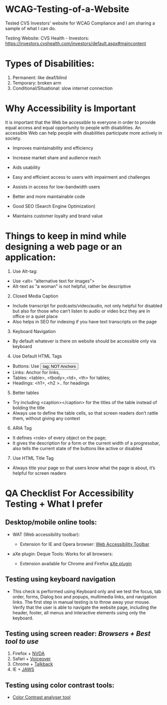 # WCAG-Testing-of-a-Website
Tested CVS Investors' website for WCAG Compliance and I am sharing a sample of what I can do.

Testing Website: CVS Health - Investors: https://investors.cvshealth.com/investors/default.aspx#maincontent

# Types of Disabilities:

1. Permanent: like deaf/blind
2. Temporary: broken arm
3. Conditional/Situational: slow internet connection

 
# Why Accessibility is Important

It is important that the Web be accessible to everyone in order to provide equal access and equal opportunity to people with disabilities. An accessible Web can help people with disabilities participate more actively in society.

* Improves maintainability and efficiency

* Increase market share and audience reach

* Aids usability

* Easy and efficient access to users with impairment and challenges

* Assists in access for low-bandwidth users

* Better and more maintainable code

* Good SEO (Search Engine Optimization)

* Maintains customer loyalty and brand value


# Things to keep in mind while designing a web page or an application:

1. Use Alt-tag:
  - Use <alt= “alternative text for images”>
  - Alt-text as “a woman” is not helpful, rather be descriptive
  
2. Closed Media Caption
  - Include transcript for podcasts/video/audio, not only helpful for disabled but also for those who can’t listen to audio or video bcz they are in office or a quiet place
  - Also helps in SEO for indexing if you have text transcripts on the page
  
3. Keyboard Navigation
  - By default whatever is there on website should be accessible only via keyboard
  
4. Use Default HTML Tags
  - Buttons: Use <button> tag; NOT Anchors 
  - Links: Anchor <a> for links, 
  - Tables: \<table>, \<tbody>,\<td>, \<th> for tables; 
  - Headings: \<h1>, \<h2 >\.. for headings
  
5. Better tables
  - Try including \<caption>\</caption> for the titles of the table instead of bolding the title
  - Always use <scope> to define the table cells, so that screen readers don’t rattle them, without giving any context
 
6. ARIA Tag
  - It defines \<role> of every object on the page; 
  - It gives the description for a form or the current width of a progressbar, also tells the current state of the buttons like active or disabled
  
7. Use HTML Title Tag
  - Always title your page so that users know what the page is about, it’s helpful for screen readers



# QA Checklist For Accessibility Testing + What I prefer

## Desktop/mobile online tools: 
  - WAT (Web accessibility toolbar): 
      - Extension for IE and Opera browser: [Web Accessibility Toolbar](https://developer.paciellogroup.com/resources/wat/)
      
  - aXe plugin: Deque Tools: Works for all browsers: 
      - Extension available for Chrome and Firefox [aXe plugin](https://www.deque.com/axe/)
      
## Testing using keyboard navigation
  - This check is performed using Keyboard only and we test the focus, tab order, forms, Dialog box and popups, multimedia links, and navigation links. The first step in manual testing is to throw away your mouse. Verify that the user is able to navigate the website page, including the header, footer, all menus and interactive elements using only the keyboard.


## Testing using screen reader: *Browsers + Best tool to use*
  1. Firefox + [NVDA](https://webaim.org/resources/shortcuts/nvda)
  2. Safari + [Voiceover](https://www.applevis.com/guides/macos-voiceover/complete-list-voiceover-keyboard-shortcuts-available-macos)
  3. Chrome + [Talkback](https://support.google.com/accessibility/android/answer/6283677?hl=en)
  4. IE + [JAWS](https://webaim.org/resources/shortcuts/jaws)

## Testing using color contrast tools: 
  - [Color Contrast analyser tool](https://webaim.org/resources/contrastchecker/)
